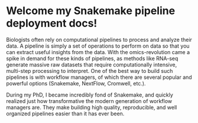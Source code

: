 # Welcome my Snakemake pipeline deployment docs!

Biologists often rely on computational pipelines to process and analyze their data. A pipeline is simply a set of operations to perform on data so that you can extract useful insights from the data. With the omics-revolution came a spike in demand for these kinds of pipelines, as methods like RNA-seq generate massive raw datasets that require computationally intensive, multi-step processing to interpret. One of the best way to build such pipelines is with workflow managers, of which there are several popular and powerful options (Snakemake, NextFlow, Cromwell, etc.).

During my PhD, I became incredibly fond of Snakemake, and quickly realized just how transformative the modern generation of workflow managers are. They make building high quality, reproducible, and well organized pipelines easier than it has ever been. 